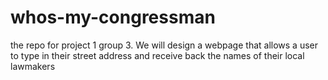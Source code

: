 # whos-my-congressman
the repo for project 1 group 3. We will design a webpage that allows a user to type in their street address and receive back the names of their local lawmakers
